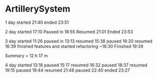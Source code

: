 # ArtillerySystem

1 day started 21:40 ended 23:51

2 day started 17:10 Paused in 18:55 Resumed 21:01 Ended 23:53

3 day started 11:26 paused in 13:13 resumed 15:38 paused 16:20 resumed 16:39 finished features and started refactoring ~18:30 Finished 19:39

Summary = 12 h 17 m

4 day started 13:18 paused 15:17 resumed 16:32 paused 18:37 resumed 19:15 paused 19:44  resumed 21:48 paused 22:40 ended 23:27